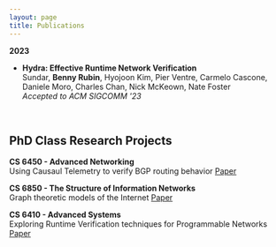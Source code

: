 ```yaml
---
layout: page
title: Publications
---
```


**2023**

- **Hydra: Effective Runtime Network Verification**  
  Sundar, **Benny Rubin**, Hyojoon Kim, Pier Ventre, Carmelo Cascone, Daniele Moro, Charles Chan, Nick McKeown, Nate Foster<br>
  *Accepted to ACM SIGCOMM '23*  

<br>

## PhD Class Research Projects 

**CS 6450 - Advanced Networking** <br>
Using Causaul Telemetry to verify BGP routing behavior
[Paper](./Causal_Telemetry_Paper.pdf)

**CS 6850 - The Structure of Information Networks** <br>
Graph theoretic models of the Internet
[Paper](./CS_6850_Reaction_paper.pdf)

**CS 6410 - Advanced Systems** <br>
Exploring Runtime Verification techniques for Programmable Networks
[Paper](./TPC_paper.pdf)
